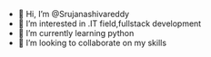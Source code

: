 - 👋 Hi, I’m @Srujanashivareddy
- 👀 I’m interested in .IT field,fullstack development 
- 🌱 I’m currently learning python
- 💞️ I’m looking to collaborate on my skills



<!---
Srujanashivareddy/Srujanashivareddy is a ✨ special ✨ repository because its `README.md` (this file) appears on your GitHub profile.
You can click the Preview link to take a look at your changes.
--->
